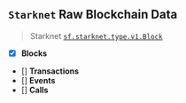 ## `Starknet` Raw Blockchain Data

> Starknet
> [`sf.starknet.type.v1.Block`](https://buf.build/streamingfast/firehose-starknet/docs/main:sf.starknet.type.v1)

- [x] **Blocks**
- [] **Transactions**
- [] **Events**
- [] **Calls**

